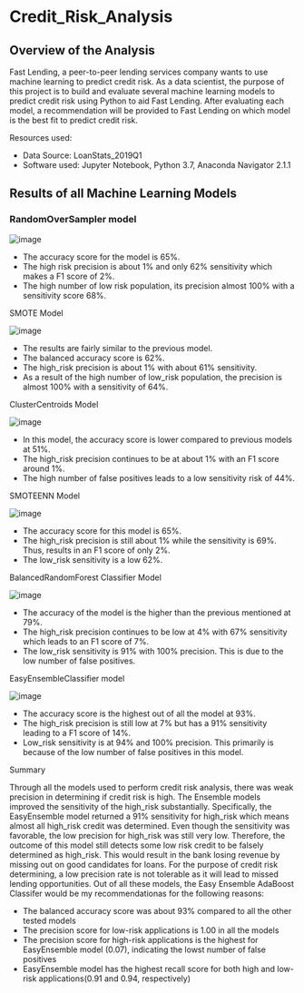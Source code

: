 # Credit_Risk_Analysis

## Overview of the Analysis

Fast Lending, a peer-to-peer lending services company wants to use machine learning to predict credit risk. As a data scientist, the purpose of this project is to build and evaluate several machine learning models to predict credit risk using Python to aid Fast Lending. After evaluating each model, a recommendation will be provided to Fast Lending on which model is the best fit to predict credit risk.

Resources used:
* Data Source: LoanStats_2019Q1
* Software used: Jupyter Notebook, Python 3.7, Anaconda Navigator 2.1.1


## Results of all Machine Learning Models

### RandomOverSampler model

![image](https://user-images.githubusercontent.com/96553992/167510525-ac6c2fc1-8a2f-429d-8bee-06475dd8bd82.png)

* The accuracy score for the model is 65%.
* The high risk precision is about 1% and only 62% sensitivity which makes a F1 score of 2%.
* The high number of low risk population, its precision almost 100% with a sensitivity score 68%.

SMOTE Model

![image](https://user-images.githubusercontent.com/96553992/167732926-deedc72e-7b2e-4e49-a8cd-d43629913f67.png)

* The results are fairly similar to the previous model.
* The balanced accuracy score is 62%.
* The high_risk precision is about 1% with about 61% sensitivity.
* As a result of the high number of low_risk population, the precision is almost 100% with a sensitivity of 64%.

ClusterCentroids Model

![image](https://user-images.githubusercontent.com/96553992/167737587-c0e43a49-dac2-4743-aa6c-7dc36c9dcb57.png)

* In this model, the accuracy score is lower compared to previous models at 51%.
* The high_risk precision continues to be at about 1% with an F1 score around 1%.
* The high number of false positives leads to a low sensitivity risk of 44%.


SMOTEENN Model

![image](https://user-images.githubusercontent.com/96553992/167738819-a8f0e95a-fb7a-4358-b107-1ca7f69657c4.png)

* The accuracy score for this model is 65%.
* The high_risk precision is still about 1% while the sensitivity is 69%. Thus, results in an F1 score of only 2%.
* The low_risk sensitivity is a low 62%.

BalancedRandomForest Classifier Model

![image](https://user-images.githubusercontent.com/96553992/167740200-b6bb3bc0-b742-4898-97c6-3b19a44a7f3e.png)

* The accuracy of the model is the higher than the previous mentioned at 79%.
* The high_risk precision continues to be low at 4%  with 67% sensitivity which leads to an F1 score of 7%.
* The low_risk sensitivity is 91% with 100% precision. This is due to the low number of false positives.

EasyEnsembleClassifier model

![image](https://user-images.githubusercontent.com/96553992/167740960-8692d0c0-7e48-4fe1-8cc4-0a61224797bd.png)

* The accuracy score is the highest out of all the model at 93%.
* The high_risk precision is still low at 7% but has a 91% sensitivity leading to a F1 score of 14%.
* Low_risk sensitivity is at 94% and 100% precision. This primarily is because of the low number of false positives in this model.


Summary

Through all the models used to perform credit risk analysis, there was weak precision in determining if credit risk is high. The Ensemble models improved the sensitivity of the high_risk substantially. Specifically, the EasyEnsemble model returned a 91% sensitivity for high_risk which means almost all high_risk credit was determined. Even though the sensitivity was favorable, the low precision for high_risk was still very low. Therefore, the outcome of this model still detects some low risk credit to be falsely determined as high_risk. This would result in the bank losing revenue by missing out on good candidates for loans. For the purpose of credit risk determining, a low precision rate is not tolerable as it will lead to missed lending opportunities. Out of all these models, the Easy Ensemble AdaBoost Classifer would be my recommendationas for the following reasons:

  * The balanced accuracy score was about 93% compared to all the other tested models
  * The precision score for low-risk applications is 1.00 in all the models 
  * The precision score for high-risk applications is the highest for EasyEnsemble model (0.07), indicating the lowst number of false positives
  * EasyEnsemble model has the highest recall score for both high and low-risk applications(0.91 and 0.94, respectively)



